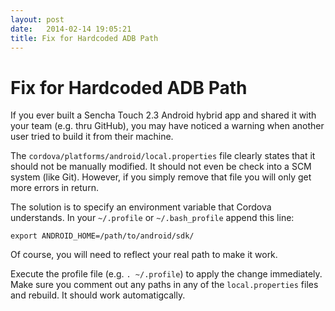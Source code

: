 ```yaml
---
layout: post
date:   2014-02-14 19:05:21
title: Fix for Hardcoded ADB Path
---
```


Fix for Hardcoded ADB Path
====

If you ever built a Sencha Touch 2.3 Android hybrid app and shared it with your team (e.g. thru GitHub), you may have noticed a warning when another user tried to build it from their machine.

The `cordova/platforms/android/local.properties` file clearly states that it should not be manually modified. It should not even be check into a SCM system (like Git). However, if you simply remove that file you will only get more errors in return.

The solution is to specify an environment variable that Cordova understands. In your `~/.profile` or `~/.bash_profile` append this line:

```
export ANDROID_HOME=/path/to/android/sdk/
```

Of course, you will need to reflect your real path to make it work. 

Execute the profile file (e.g. `. ~/.profile`) to apply the change immediately. Make sure you comment out any paths in any of the `local.properties` files and rebuild. It should work automatigcally.